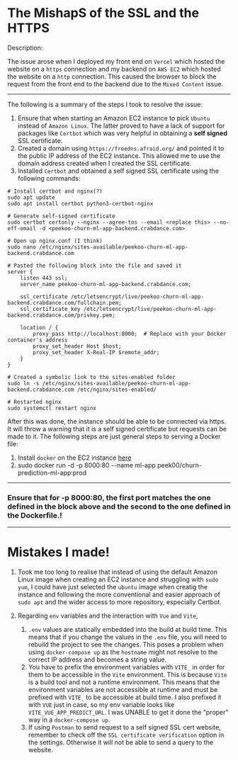 # The MishapS of the SSL and the HTTPS

Description:

The issue arose when I deployed my front end on `Vercel` which hosted the website on a `https` connection and my backend on `AWS EC2` which hosted the website on a `http` connection. This caused the browser to block the request from the front end to the backend due to the `Mixed Content` issue.

--- 

The following is a summary of the steps I took to resolve the issue:

1. Ensure that when starting an Amazon EC2 instance to pick `Ubuntu` instead of `Amazon Linux`. The latter proved to have a lack of support for packages like `Certbot` which was very helpful in obtaining a **self signed** SSL certificate.
2. Created a domain using `https://freedns.afraid.org/` and pointed it to the public IP address of the EC2 instance. This allowed me to use the domain address created when I created the SSL certificate.
3. Installed `Certbot` and obtained a self signed SSL certificate using the following commands:

```
# Install certbot and nginx(?)
sudo apt update
sudo apt install certbot python3-certbot-nginx

# Generate self-signed certificate
sudo certbot certonly --nginx --agree-tos --email <replace this> --no-eff-email -d <peekoo-churn-ml-app-backend.crabdance.com>

# Open up nginx.conf (I think)
sudo nano /etc/nginx/sites-available/peekoo-churn-ml-app-backend.crabdance.com

# Pasted the following block into the file and saved it
server {
    listen 443 ssl;
    server_name peekoo-churn-ml-app-backend.crabdance.com;

    ssl_certificate /etc/letsencrypt/live/peekoo-churn-ml-app-backend.crabdance.com/fullchain.pem;
    ssl_certificate_key /etc/letsencrypt/live/peekoo-churn-ml-app-backend.crabdance.com/privkey.pem;

    location / {
        proxy_pass http://localhost:8000;  # Replace with your Docker container's address
        proxy_set_header Host $host;
        proxy_set_header X-Real-IP $remote_addr;
    }
}

# Created a symbolic link to the sites-enabled folder
sudo ln -s /etc/nginx/sites-available/peekoo-churn-ml-app-backend.crabdance.com /etc/nginx/sites-enabled/

# Restarted nginx
sudo systemctl restart nginx

```

After this was done, the instance should be able to be connected via https. It will throw a warning that it is a self signed certificate but requests can be made to it. The following steps are just general steps to serving a Docker file:

1. Install `docker` on the EC2 instance [here](https://docs.docker.com/engine/install/ubuntu/)
2. sudo docker run -d -p 8000:80 --name ml-app peek00/churn-prediction-ml-app:prod

---
### Ensure that for -p 8000:80, the first port matches the one defined in the block above and the second to the one defined in the Dockerfile.!
---

# Mistakes I made!

1. Took me too long to realise that instead of using the default Amazon Linux image when creating an EC2 instance and struggling with `sudo yum`, I could have just selected the `ubuntu` image when creatig the instance and following the more conventional and easier approach of `sudo apt` and the wider access to more repository, especially Certbot.

2. Regarding `env` variables and the interaction with `Vue` and `Vite`,
    1. `.env` values are statically embedded into the build at build time. This means that if you change the values in the `.env` file, you will need to rebuild the project to see the changes. This poses a problem when using `docker-compose up` as the `hostname` might not resolve to the correct IP address and becomes a string value.
    2. You have to prefix the environment variables with `VITE_` in order for them to be accessible in the `Vite` environment. This is because `Vite` is a build tool and not a runtime environment. This means that the environment variables are not accessible at runtime and must be prefixed with `VITE_` to be accessible at build time. I also prefixed it with `VUE` just in case, so my env variable looks like `VITE_VUE_APP_PREDICT_URL`. I was UNABLE to get it done the "proper" way in a `docker-compose up`.
    3. If using `Postman` to send request to a self signed SSL cert website, remember to check off the `SSL certificate verification` option in the settings. Otherwise it will not be able to send a query to the website.